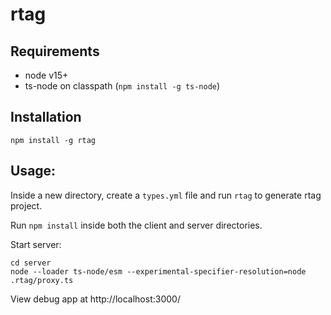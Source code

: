 # rtag

## Requirements
  - node v15+
  - ts-node on classpath (`npm install -g ts-node`)

## Installation
```
npm install -g rtag
```

## Usage:

Inside a new directory, create a `types.yml` file and run `rtag` to generate rtag project.

Run `npm install` inside both the client and server directories.

Start server:
```
cd server
node --loader ts-node/esm --experimental-specifier-resolution=node .rtag/proxy.ts
```

View debug app at http://localhost:3000/
